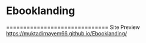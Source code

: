 # Ebooklanding

==============================
Site Preview
https://muktadirnayem66.github.io/Ebooklanding/
